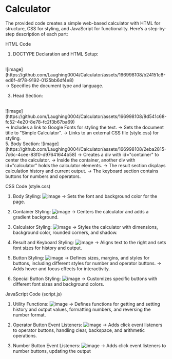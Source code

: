 # Calculator
The provided code creates a simple web-based calculator with HTML for structure, CSS for styling, and JavaScript for functionality. Here’s a step-by-step description of each part:

HTML Code 
<br>

1. DOCTYPE Declaration and HTML Setup:
<br>
![image](https://github.com/Laughing0004/Calculator/assets/166998108/b24151c8-ed6f-4f78-9192-0125bb6df4e8)
<br>
-> Specifies the document type and language.
<br>

3. Head Section:
<br>
![image](https://github.com/Laughing0004/Calculator/assets/166998108/8d541c68-fc52-4e20-8e78-fc2f3b67ba69)
<br>
-> Includes a link to Google Fonts for styling the text.
-> Sets the document title to "Simple Calculator".
-> Links to an external CSS file (style.css) for styling.

<br>
5. Body Section:
![image](https://github.com/Laughing0004/Calculator/assets/166998108/2eba2815-7c6c-4cee-83f0-d97641644b58)
-> Creates a div with id="container" to center the calculator.
-> Inside the container, another div with id="calculator" holds the calculator elements.
-> The result section displays calculation history and current output.
-> The keyboard section contains buttons for numbers and operators.


CSS Code (style.css)

1. Body Styling:
![image](https://github.com/Laughing0004/Calculator/assets/166998108/c1e95ee4-5cee-493f-80b5-fc20d8203cd0)
-> Sets the font and background color for the page.

2. Container Styling:
![image](https://github.com/Laughing0004/Calculator/assets/166998108/c1fefc67-4b81-4747-9953-3eec09494b10)
-> Centers the calculator and adds a gradient background.

3. Calculator Styling:
![image](https://github.com/Laughing0004/Calculator/assets/166998108/b33ab420-c1f5-4768-a0f1-7bb93764e867)
-> Styles the calculator with dimensions, background color, rounded corners, and shadow.

4. Result and Keyboard Styling:
![image](https://github.com/Laughing0004/Calculator/assets/166998108/ce8295cb-0a68-4537-8e64-db3a897398f3)
-> Aligns text to the right and sets font sizes for history and output.

5. Button Styling:
![image](https://github.com/Laughing0004/Calculator/assets/166998108/27923543-3c0c-4a3c-8563-08b5168c7000)
-> Defines sizes, margins, and styles for buttons, including different styles for number and operator buttons.
-> Adds hover and focus effects for interactivity.

6. Special Button Styling:
![image](https://github.com/Laughing0004/Calculator/assets/166998108/e190acfd-1d5e-47c0-82d4-309b7f07c529)
-> Customizes specific buttons with different font sizes and background colors.


JavaScript Code (script.js)

1. Utility Functions:
![image](https://github.com/Laughing0004/Calculator/assets/166998108/851eef91-563f-4cb7-94e0-3d45e8a42b66)
-> Defines functions for getting and setting history and output values, formatting numbers, and reversing the number format.

2. Operator Button Event Listeners:
![image](https://github.com/Laughing0004/Calculator/assets/166998108/002410a6-46e9-4fcc-8569-448ebb5b3256)
-> Adds click event listeners to operator buttons, handling clear, backspace, and arithmetic operations.

3. Number Button Event Listeners:
![image](https://github.com/Laughing0004/Calculator/assets/166998108/81e131fb-5e4b-48a0-b83d-d8a240b3e9ee)
-> Adds click event listeners to number buttons, updating the output












